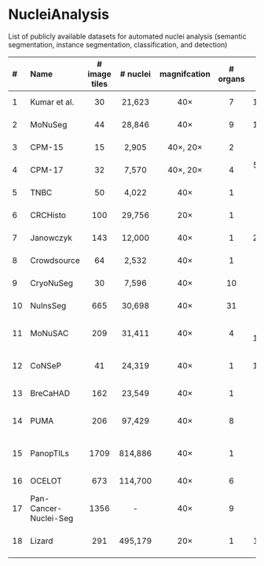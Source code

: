 # NucleiAnalysis
List of publicly available datasets for automated nuclei analysis (semantic segmentation, instance segmentation, classification, and detection)


|  #  | Name         | # image tiles | # nuclei | magnifcation | # organs | tile size (pixels)  | annotation |          main task(s)          | staining |                                             Link                                              |
|:---|:-------------|:-------------:|:--------:|  :---: |:--------:|:-------------------:|:----------:|:------------------------------:| :---: |:---------------------------------------------------------------------------------------------:|
| 1  | Kumar et al. |      30       |  21,623  | 40×      |    7     |      1000×1000      |   manual   |         Instance Seg.          | H&E |                      [paper](https://doi.org/10.1109/TMI.2017.2677499 )                       |
| 2  | MoNuSeg      |      44       |  28,846  | 40×      |    9     |      1000×1000      |   manual   |         Instance Seg.          | H&E |                               [paper](10.1109/TMI.2017.2677499)                               |
| 3  | CPM-15       |      15       |  2,905   | 40×, 20× |    2     |  400×400, 600×1000  |   manual   |         Instance Seg.          | H&E |                               [paper](10.3389/fbioe.2019.00053)                               |
| 4  | CPM-17       |      32       |  7,570   | 40×, 20× |    4     | 500×500 to 600×600  |   manual   |         Instance Seg.          | H&E |                               [paper](10.3389/fbioe.2019.00053)                               |
| 5  | TNBC         |      50       |  4,022   | 40×      |    1     |       512×512       |   manual   |         Instance Seg.          | H&E |                               [paper](10.1109/TMI.2018.2865709)                               |
| 6  | CRCHisto     |      100      |  29,756  | 20×      |    1     |       500×500       |   manual   |         Instance Seg.          | H&E |                               [paper](10.1109/TMI.2016.2525803)                               |
| 7  | Janowczyk    |      143      |  12,000  | 40×      |    1     |      2000×2000      |   manual   |         Instance Seg.          | H&E |             [paper](https://andrewjanowczyk.com/use-case-1-nuclei-segmentation/)              |
| 8  | Crowdsource  |      64       |  2,532   | 40×      |    1     |       400×400       |   manual   |         Instance Seg.          | H&E |                              [paper](10.1142/9789814644730_0029)                              |
| 9  | CryoNuSeg    |      30       |  7,596   | 40×      |    10    |       512×512       |   manual   |         Instance Seg.          | H&E |                   [paper](https://doi.org/10.1016/j.compbiomed.2021.104349)                   |
| 10 | NuInsSeg     |      665      |  30,698  | 40×      |    31    |       512×512       |   manual   |         Instance Seg.          | H&E |                      [paper](https://doi.org/10.1038/s41597-024-03117-2)                      |  
| 11 | MoNuSAC      |      209      |  31,411  | 40×      |    4     | 81×113 to 1422×2162 |   manual   | Instance Seg. & Classification | H&E |                       [paper](https://doi.org/10.1109/TMI.2021.3085712)                       |
| 12 | CoNSeP       |      41       |  24,319  | 40×      |    1     |      1000×1000      |   manual   | Instance Seg. & Classification | H&E |                     [paper](https://doi.org/10.1016/j.media.2019.101563)                      |
| 13 | BreCaHAD     |      162      |  23,549  | 40×      |    1     |     1360 × 1024     |   manual   |   Detection & Classification   | H&E |                      [paper](https://doi.org/10.1186/s13104-019-4121-7)                       | 
| 14 | PUMA         |      206      |  97,429  | 40×      |    8     |     1024 × 1024     |   manual   | Instance Seg. & Classification | H&E |                     [paper](https://doi.org/10.1093/gigascience/giaf011)                      | 
| 15 | PanopTILs    |     1709      | 814,886  | 40×      |    1     |     1024 × 1024     | semi-auto  | Instance Seg. & Classification | H&E |                     [paper](https://doi.org/10.1101/2022.01.08.22268814 )                     | 
| 16 | OCELOT       |      673      | 114,700  | 40×      |    6     |     1024 × 1024     |   manual   |  Detection & Classification    | H&E |                     [paper](https://doi.org/10.1109/cvpr52729.2023.02289)                     | 
| 17 | Pan-Cancer-Nuclei-Seg       |      1356      | -  | 40×      |    9     |     256 × 256     |   manual + semi-auto   |  Instance Seg.    | H&E |                     [paper](https://doi.org/10.7937/TCIA.2019.4A4DKP9U) | 
| 18 | Lizard       |      291      | 495,179  | 20×      |    1     |     1016 × 917     |   semi-auto   |  Instance Seg. & Classification    | H&E |                     [paper](https://doi.org/10.7937/TCIA.2019.4A4DKP9U) | 
                  
